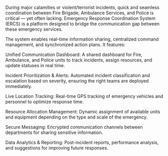 During major calamities or violent/terrorist incidents, quick and seamless coordination between Fire Brigade, Ambulance Services, and Police is critical — yet often lacking. Emergency Response Coordination System (ERCS) is a platform designed to bridge the communication gap between these emergency services.

The system enables real-time information sharing, centralized command management, and synchronized action plans. It features:

Unified Communication Dashboard: A shared dashboard for Fire, Ambulance, and Police units to track incidents, assign resources, and update statuses in real time.

Incident Prioritization & Alerts: Automated incident classification and escalation based on severity, ensuring the right teams are deployed immediately.

Live Location Tracking: Real-time GPS tracking of emergency vehicles and personnel to optimize response time.

Resource Allocation Management: Dynamic assignment of available units and equipment depending on the type and scale of the emergency.

Secure Messaging: Encrypted communication channels between departments for sharing sensitive information.

Data Analytics & Reporting: Post-incident reports, performance analysis, and suggestions for improving future responses.

